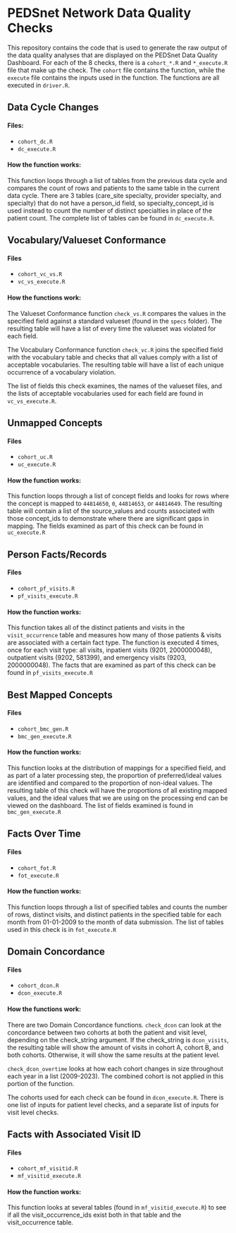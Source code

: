 # PEDSnet Network Data Quality Checks

This repository contains the code that is used to generate the raw output of the data quality analyses that are displayed on the PEDSnet Data Quality Dashboard. For each of the 8 checks, there is a `cohort_*.R` and `*_execute.R` file that make up the check. The `cohort` file contains the function, while the `execute` file contains the inputs used in the function. The functions are all executed in `driver.R`.

## Data Cycle Changes

#### Files:

-   `cohort_dc.R`
-   `dc_execute.R`

#### How the function works:

This function loops through a list of tables from the previous data cycle and compares the count of rows and patients to the same table in the current data cycle. There are 3 tables (care_site specialty, provider specialty, and specialty) that do not have a person_id field, so specialty_concept_id is used instead to count the number of distinct specialties in place of the patient count. The complete list of tables can be found in `dc_execute.R`.

## Vocabulary/Valueset Conformance

#### Files

-   `cohort_vc_vs.R`
-   `vc_vs_execute.R`

#### How the functions work:

The Valueset Conformance function `check_vs.R` compares the values in the specified field against a standard valueset (found in the `specs` folder). The resulting table will have a list of every time the valueset was violated for each field.

The Vocabulary Conformance function `check_vc.R` joins the specified field with the vocabulary table and checks that all values comply with a list of acceptable vocabularies. The resulting table will have a list of each unique occurrence of a vocabulary violation.

The list of fields this check examines, the names of the valueset files, and the lists of acceptable vocabularies used for each field are found in `vc_vs_execute.R`.

## Unmapped Concepts

#### Files

-   `cohort_uc.R`
-   `uc_execute.R`

#### How the function works:

This function loops through a list of concept fields and looks for rows where the concept is mapped to `44814650`, `0`, `44814653`, or `44814649`. The resulting table will contain a list of the source_values and counts associated with those concept_ids to demonstrate where there are significant gaps in mapping. The fields examined as part of this check can be found in `uc_execute.R`

## Person Facts/Records

#### Files

-   `cohort_pf_visits.R`
-   `pf_visits_execute.R`

#### How the function works:

This function takes all of the distinct patients and visits in the `visit_occurrence` table and measures how many of those patients & visits are associated with a certain fact type. The function is executed 4 times, once for each visit type: all visits, inpatient visits (9201, 2000000048), outpatient visits (9202, 581399), and emergency visits (9203, 2000000048). The facts that are examined as part of this check can be found in `pf_visits_execute.R`

## Best Mapped Concepts

#### Files

- `cohort_bmc_gen.R`
- `bmc_gen_execute.R`

#### How the function works:

This function looks at the distribution of mappings for a specified field, and as part of a later processing step, the proportion of preferred/ideal values are identified and compared to the proportion of non-ideal values. The resulting table of this check will have the proportions of all existing mapped values, and the ideal values that we are using on the processing end can be viewed on the dashboard. The list of fields examined is found in `bmc_gen_execute.R`

## Facts Over Time

#### Files

- `cohort_fot.R`
- `fot_execute.R`

#### How the function works:

This function loops through a list of specified tables and counts the number of rows, distinct visits, and distinct patients in the specified table for each month from 01-01-2009 to the month of data submission. The list of tables used in this check is in `fot_execute.R`

## Domain Concordance

#### Files

- `cohort_dcon.R`
- `dcon_execute.R`

#### How the functions work:

There are two Domain Concordance functions. `check_dcon` can look at the concordance between two cohorts at both the patient and visit level, depending on the check_string argument. If the check_string is `dcon_visits`, the resulting table will show the amount of visits in cohort A, cohort B, and both cohorts. Otherwise, it will show the same results at the patient level.

`check_dcon_overtime` looks at how each cohort changes in size throughout each year in a list (2009-2023). The combined cohort is not applied in this portion of the function.

The cohorts used for each check can be found in `dcon_execute.R`. There is one list of inputs for patient level checks, and a separate list of inputs for visit level checks.

## Facts with Associated Visit ID

#### Files

- `cohort_mf_visitid.R`
- `mf_visitid_execute.R`

#### How the function works:

This function looks at several tables (found in `mf_visitid_execute.R`) to see if all the visit_occurrence_ids exist both in that table and the visit_occurrence table. 
